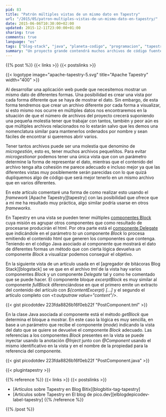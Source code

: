 ```yaml
---
pid: 83
title: "Patrón múltiples vistas de un mismo dato en Tapestry"
url: "/2015/05/patron-multiples-vistas-de-un-mismo-dato-en-tapestry/"
date: 2015-06-06T10:30:00+02:00
updated: 2015-12-11T23:00:00+01:00
sharing: true
comments: true
language: "es"
tags: ["blog-stack", "java", "planeta-codigo", "programacion", "tapestry"]
summary: "Un proyecto grande contendrá muchos archivos de código fuente, poseer gran cantidad de archivos puede ser una molestia al trabajar con ellos al tener que buscarlos o abrilos. En el caso de las aplicaciones web puede darse el caso de que un mismo dato tenga un archivo diferente por cada forma de visualizarlo, para reducir el número de archivos en estos casos uso el siguiente patrón cuando trabajo con Apache Tapestry con el soporte que ofrece pero que puede ser igualmente aplicado de forma similar a otros _frameworks_."
---
```


{{% post %}}
{{< links >}}
{{< postslinks >}}

{{< logotype image="apache-tapestry-5.svg" title="Apache Tapestry" width="400" >}}

Al desarrollar una aplicación web puede que necesitemos mostrar un mismo dato de diferentes formas. Una posibilidad es crear una vista por cada forma diferente que se haya de mostrar el dato. Sin embargo, de esta forma tendremos que crear un archivo diferente por cada forma a visualizar, si esto mismo nos ocurre en múltiples datos nos encontraremos en la situación de que el número de archivos del proyecto crecerá suponiendo una pequeña molestia tener que trabajar con tantos, también y peor aún es que múltiples archivos relacionados no lo estarán salvo que les demos una nomenclatura similar para mantenerlos ordenados por nombre y sean fáciles de encontrar si queremos abrir varios.

Tener tantos archivos puede ser una molestia que denomino de _microgestión_, esto es, tener muchos archivos pequeñitos. Para evitar _microgestionar_ podemos tener una única vista que con un parámetro determine la forma de representar el dato, mientras que el contenido del archivo tenga alta cohesión me parece adecuado e incluso mejor ya que las diferentes vistas muy posiblemente serán parecidas con lo que quizá dupliquemos algo de código que será mejor tenerlo en un mismo archivo que en varios diferentes.

En este artículo comentaré una forma de como realizar esto usando el _framework_ [Apache Tapestry][tapestry] con las posibilidad que ofrece que a mi me ha resultado muy práctica, algo similar podría usarse en otros _frameworks_.

En Tapestry en una vista se pueden tener múltiples [componentes Block](http://tapestry.apache.org/5.3/apidocs/org/apache/tapestry5/Block.html) cuya misión es agrupar otros componentes que como resultado de procesarse producirán el html. Por otra parte está el [componente Delegate](http://tapestry.apache.org/5.3/apidocs/org/apache/tapestry5/corelib/components/Delegate.html) que indicándole en el parámetro _to_ un componente _Block_ lo procesa emitiendo el contenido html que generen los componentes que contenga. Teniendo en el código Java asociado al componente que mostrará el dato de diferentes formas un método que con cierta lógica devuelva un componente _Block_ a visualizar podemos conseguir el objetivo.

En la siguiente vista de un artículo usada en el [agregador de bitácoras Blog Stack][blogstack] se ve que en el archivo _tml_ de la vista hay varios componentes _Block_ y un componente _Delegate_ tal y como he comentado que se puede hacer. El componente bloque _excerptBlock_ es muy similar al componente _fullBlock_ diferenciándose en que el primero emite un extracto del contenido del artículo con _${contentExcerpt} [...]_ y el segundo el artículo completo con _\<t:outputraw value="content"/\>_.

{{< gist picodotdev 223fda8826b16f0eb22f "PostComponent.tml" >}}

En la clase Java asociada al componente está el método _getBlock_ que determina el bloque a mostrar. En este caso la lógica es muy sencilla, en base a un parámetro que recibe el componente (_mode_) indicando la vista del dato que se quiere se devuelve el componente _Block_ adecuado. Las referencias a los componentes _Block_ presentes en la vista se puede inyectar usando la anotación _@Inject_ junto con _@Component_ usando el mismo identificativo en la vista y en el nombre de la propiedad para la referencia del componente.

{{< gist picodotdev 223fda8826b16f0eb22f "PostComponent.java" >}}

{{< plugintapestry >}}

{{% reference %}}
{{< links >}}
{{< postslinks >}}
* [Artículos sobre Tapestry en Blog Bitix][blogbitix-tag-tapestry]
* [Artículos sobre Tapestry en El blog de pico.dev][elblogdepicodev-label-tapestry]
{{% /reference %}}

{{% /post %}}

